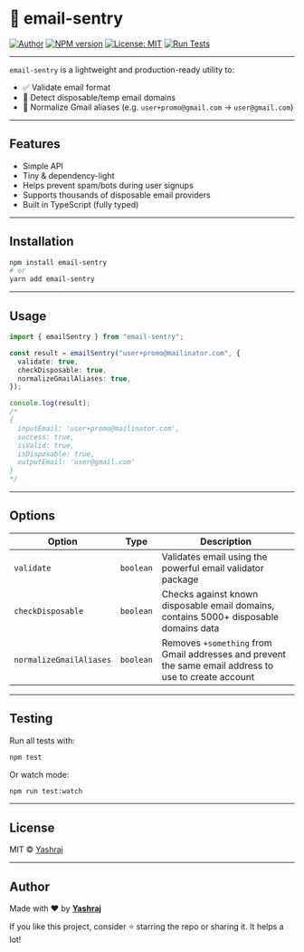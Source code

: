 # 📧 email-sentry

[![Author](https://img.shields.io/badge/Author-@ameghcoder-blue?logo=github)](https://github.com/ameghcoder)
[![NPM version](https://img.shields.io/npm/v/email-sentry?color=blue&label=npm)](https://www.npmjs.com/package/email-sentry)
[![License: MIT](https://img.shields.io/badge/License-MIT-green.svg)](./LICENSE)
[![Run Tests](https://github.com/ameghcoder/email-sentry/actions/workflows/test.yml/badge.svg)](https://github.com/ameghcoder/email-sentry/actions/workflows/test.yml)

---

`email-sentry` is a lightweight and production-ready utility to:

- ✅ Validate email format
- 🚫 Detect disposable/temp email domains
- 📩 Normalize Gmail aliases (e.g. `user+promo@gmail.com` → `user@gmail.com`)

---

## Features

- Simple API
- Tiny & dependency-light
- Helps prevent spam/bots during user signups
- Supports thousands of disposable email providers
- Built in TypeScript (fully typed)

---

## Installation

```bash
npm install email-sentry
# or
yarn add email-sentry
```

---

## Usage

```ts
import { emailSentry } from "email-sentry";

const result = emailSentry("user+promo@mailinator.com", {
  validate: true,
  checkDisposable: true,
  normalizeGmailAliases: true,
});

console.log(result);
/*
{
  inputEmail: 'user+promo@mailinator.com',
  success: true,
  isValid: true,
  isDisposable: true,
  outputEmail: 'user@gmail.com'
}
*/
```

---

## Options

| Option                | Type      | Description                                       |
|------------------------|-----------|---------------------------------------------------|
| `validate`             | `boolean` | Validates email using the powerful email validator package   |
| `checkDisposable`      | `boolean` | Checks against known disposable email domains, contains 5000+ disposable domains data   |
| `normalizeGmailAliases` | `boolean` | Removes `+something` from Gmail addresses and prevent the same email address to use to create account         |

---

## Testing

Run all tests with:

```bash
npm test
```

Or watch mode:

```bash
npm run test:watch
```

---

## License

MIT © [Yashraj](https://github.com/ameghcoder)

---

## Author

Made with ❤️ by [**Yashraj**](https://linkedin.com/in/yrjdeveloper)

If you like this project, consider ⭐️ starring the repo or sharing it. It helps a lot!
